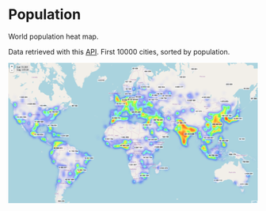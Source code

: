 # Population

World population heat map.

Data retrieved with this [API](https://public.opendatasoft.com/explore/dataset/geonames-all-cities-with-a-population-1000/api/?disjunctive.country&timezone=UTC&rows=10&sort=population). First 10000 cities, sorted by population.

[![Visit demo](screenshot.png)](https://population-7x8yvfmel.vercel.app/)
